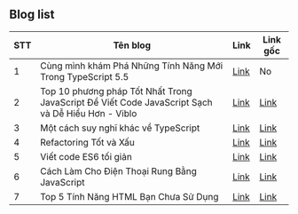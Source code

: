 ## Blog list

| STT | Tên blog | Link | Link gốc |
|-------|-------|-------|-------|
| 1 | Cùng mình khám Phá Những Tính Năng Mới Trong TypeScript 5.5 | [Link](https://github.com/PhamTienThanhCong/blog-daily/blob/main/blogs/Blog_01.md) | No |
| 2 | Top 10 phương pháp Tốt Nhất Trong JavaScript Để Viết Code JavaScript Sạch và Dễ Hiểu Hơn - Viblo | [Link](https://github.com/PhamTienThanhCong/blog-daily/blob/main/blogs/Blog_02.md) | [Link](https://dev.to/dipakahirav/top-10-javascript-best-practices-for-writing-clean-code-3fie) |
| 3 | Một cách suy nghĩ khác về TypeScript | [Link](https://github.com/PhamTienThanhCong/blog-daily/blob/main/blogs/Blog_03.md) | [Link](https://www.rob.directory/blog/a-different-way-to-think-about-typescript) |
| 4 | Refactoring Tốt và Xấu | [Link](https://github.com/PhamTienThanhCong/blog-daily/blob/main/blogs/Blog_04.md) | [Link](https://www.builder.io/blog/good-vs-bad-refactoring) |
| 5 | Viết code ES6 tối giản | [Link](https://github.com/PhamTienThanhCong/blog-daily/blob/main/blogs/Blog_05.md) | [Link](https://dev.to/mursalfk/write-minimal-es6-code-1o81) |
| 6 | Cách Làm Cho Điện Thoại Rung Bằng JavaScript | [Link](https://github.com/PhamTienThanhCong/blog-daily/blob/main/blogs/Blog_06.md) | [Link](https://dev.to/free_programmers/how-to-make-a-phone-vibrate-using-javascript-585n) |
| 7 | Top 5 Tính Năng HTML Bạn Chưa Sử Dụng | [Link](https://github.com/PhamTienThanhCong/blog-daily/blob/main/blogs/Blog_07.md) | [Link](https://dev.to/safdarali/top-5-html-features-youre-not-using-but-should-be-2i0e) |